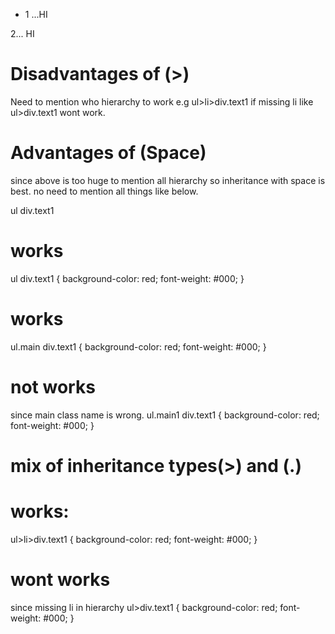<ul class="main">
<li><div class="text1">1 ...HI</div></li>
</ul>
<div class="text2">2... HI</div>

Disadvantages of (>)
=====================

Need to mention who hierarchy to work e.g
ul>li>div.text1  if missing li like  ul>div.text1  wont work.


Advantages of (Space)
======================

since above is too huge to mention all hierarchy so inheritance with space is best.
no need to mention all things
like below.

ul div.text1

works
=====

ul div.text1 {
    background-color: red;
    font-weight: #000;
}

works
=====

ul.main div.text1 {
    background-color: red;
    font-weight: #000;
}

not works
=========

since main class name is wrong.
ul.main1 div.text1 {
    background-color: red;
    font-weight: #000;
}

mix of inheritance types(>) and (.)
=========================================

works:
======

ul>li>div.text1 {
    background-color: red;
    font-weight: #000;
}


wont works
============

since missing li in hierarchy 
ul>div.text1 {
    background-color: red;
    font-weight: #000;
}


